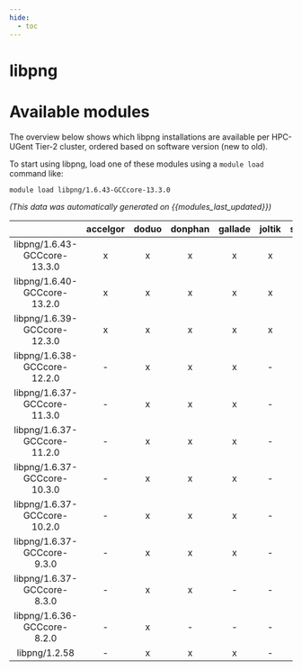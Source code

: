 ```yaml
---
hide:
  - toc
---
```


libpng
======

# Available modules


The overview below shows which libpng installations are available per HPC-UGent Tier-2 cluster, ordered based on software version (new to old).

To start using libpng, load one of these modules using a `module load` command like:

```shell
module load libpng/1.6.43-GCCcore-13.3.0
```

*(This data was automatically generated on {{modules_last_updated}})*  

| |accelgor|doduo|donphan|gallade|joltik|shinx|
| :---: | :---: | :---: | :---: | :---: | :---: | :---: |
|libpng/1.6.43-GCCcore-13.3.0|x|x|x|x|x|x|
|libpng/1.6.40-GCCcore-13.2.0|x|x|x|x|x|x|
|libpng/1.6.39-GCCcore-12.3.0|x|x|x|x|x|x|
|libpng/1.6.38-GCCcore-12.2.0|-|x|x|x|-|x|
|libpng/1.6.37-GCCcore-11.3.0|-|x|x|x|-|x|
|libpng/1.6.37-GCCcore-11.2.0|-|x|x|x|-|-|
|libpng/1.6.37-GCCcore-10.3.0|-|x|x|x|-|-|
|libpng/1.6.37-GCCcore-10.2.0|-|x|x|x|-|-|
|libpng/1.6.37-GCCcore-9.3.0|-|x|x|x|-|-|
|libpng/1.6.37-GCCcore-8.3.0|-|x|x|-|-|-|
|libpng/1.6.36-GCCcore-8.2.0|-|x|-|-|-|-|
|libpng/1.2.58|-|x|x|x|-|-|
